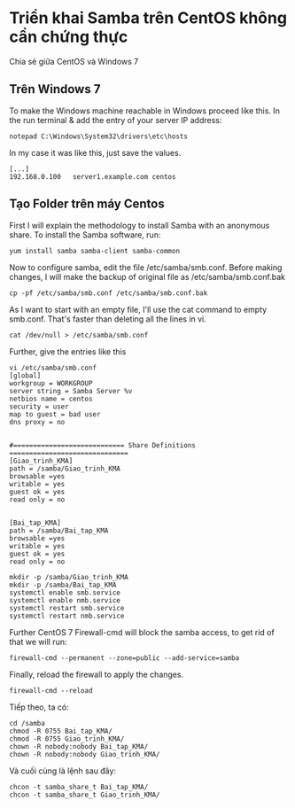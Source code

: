 # Triển khai Samba trên CentOS không cần chứng thực

Chia sẻ giữa CentOS và Windows 7 

## Trên Windows 7

To make the Windows machine reachable in Windows proceed like this. In the run terminal & add  the entry of your server IP address:

```
notepad C:\Windows\System32\drivers\etc\hosts
```
In my case it was like this, just save the values.

```
[...]
192.168.0.100 	server1.example.com	centos
```

## Tạo Folder trên máy Centos 

First I will explain the methodology to install Samba with an anonymous share. To install the Samba software, run:

```
yum install samba samba-client samba-common
```

Now to configure samba, edit the file /etc/samba/smb.conf. Before making changes, I will make the backup of original file as  /etc/samba/smb.conf.bak

```
cp -pf /etc/samba/smb.conf /etc/samba/smb.conf.bak
```

As I want to start with an empty file, I'll use the cat command to empty smb.conf. That's faster than deleting all the lines in vi.

```
cat /dev/null > /etc/samba/smb.conf
```

Further, give the entries like this

```
vi /etc/samba/smb.conf
[global]
workgroup = WORKGROUP
server string = Samba Server %v
netbios name = centos
security = user
map to guest = bad user
dns proxy = no


#============================ Share Definitions ============================== 
[Giao_trinh_KMA]
path = /samba/Giao_trinh_KMA
browsable =yes
writable = yes
guest ok = yes
read only = no


[Bai_tap_KMA]
path = /samba/Bai_tap_KMA
browsable =yes
writable = yes
guest ok = yes
read only = no
```


```
mkdir -p /samba/Giao_trinh_KMA
mkdir -p /samba/Bai_tap_KMA
systemctl enable smb.service
systemctl enable nmb.service
systemctl restart smb.service
systemctl restart nmb.service
```

Further CentOS 7 Firewall-cmd will block the samba access, to get rid of that we will run:

```
firewall-cmd --permanent --zone=public --add-service=samba
```

Finally, reload the firewall to apply the changes.

```
firewall-cmd --reload
```


Tiếp theo, ta có:

```
cd /samba
chmod -R 0755 Bai_tap_KMA/
chmod -R 0755 Giao_trinh_KMA/
chown -R nobody:nobody Bai_tap_KMA/
chown -R nobody:nobody Giao_trinh_KMA/
```

Và cuối cùng là lệnh sau đây:

```
chcon -t samba_share_t Bai_tap_KMA/
chcon -t samba_share_t Giao_trinh_KMA/
```
